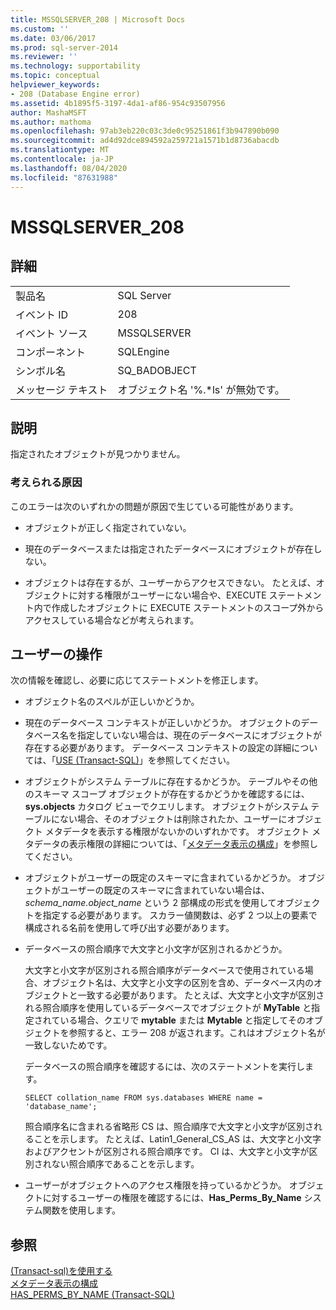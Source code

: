 ```yaml
---
title: MSSQLSERVER_208 | Microsoft Docs
ms.custom: ''
ms.date: 03/06/2017
ms.prod: sql-server-2014
ms.reviewer: ''
ms.technology: supportability
ms.topic: conceptual
helpviewer_keywords:
- 208 (Database Engine error)
ms.assetid: 4b1895f5-3197-4da1-af86-954c93507956
author: MashaMSFT
ms.author: mathoma
ms.openlocfilehash: 97ab3eb220c03c3de0c95251861f3b947890b090
ms.sourcegitcommit: ad4d92dce894592a259721a1571b1d8736abacdb
ms.translationtype: MT
ms.contentlocale: ja-JP
ms.lasthandoff: 08/04/2020
ms.locfileid: "87631988"
---
```

# <a name="mssqlserver_208"></a>MSSQLSERVER_208
    
## <a name="details"></a>詳細  
  
|||  
|-|-|  
|製品名|SQL Server|  
|イベント ID|208|  
|イベント ソース|MSSQLSERVER|  
|コンポーネント|SQLEngine|  
|シンボル名|SQ_BADOBJECT|  
|メッセージ テキスト|オブジェクト名 '%.*ls' が無効です。|  
  
## <a name="explanation"></a>説明  
 指定されたオブジェクトが見つかりません。  
  
### <a name="possible-causes"></a>考えられる原因  
 このエラーは次のいずれかの問題が原因で生じている可能性があります。  
  
-   オブジェクトが正しく指定されていない。  
  
-   現在のデータベースまたは指定されたデータベースにオブジェクトが存在しない。  
  
-   オブジェクトは存在するが、ユーザーからアクセスできない。 たとえば、オブジェクトに対する権限がユーザーにない場合や、EXECUTE ステートメント内で作成したオブジェクトに EXECUTE ステートメントのスコープ外からアクセスしている場合などが考えられます。  
  
## <a name="user-action"></a>ユーザーの操作  
 次の情報を確認し、必要に応じてステートメントを修正します。  
  
-   オブジェクト名のスペルが正しいかどうか。  
  
-   現在のデータベース コンテキストが正しいかどうか。 オブジェクトのデータベース名を指定していない場合は、現在のデータベースにオブジェクトが存在する必要があります。 データベース コンテキストの設定の詳細については、「[USE &#40;Transact-SQL&#41;](/sql/t-sql/language-elements/use-transact-sql)」を参照してください。  
  
-   オブジェクトがシステム テーブルに存在するかどうか。 テーブルやその他のスキーマ スコープ オブジェクトが存在するかどうかを確認するには、**sys.objects** カタログ ビューでクエリします。 オブジェクトがシステム テーブルにない場合、そのオブジェクトは削除されたか、ユーザーにオブジェクト メタデータを表示する権限がないかのいずれかです。 オブジェクト メタデータの表示権限の詳細については、「[メタデータ表示の構成](../security/metadata-visibility-configuration.md)」を参照してください。  
  
-   オブジェクトがユーザーの既定のスキーマに含まれているかどうか。 オブジェクトがユーザーの既定のスキーマに含まれていない場合は、*schema_name.object_name* という 2 部構成の形式を使用してオブジェクトを指定する必要があります。 スカラー値関数は、必ず 2 つ以上の要素で構成される名前を使用して呼び出す必要があります。  
  
-   データベースの照合順序で大文字と小文字が区別されるかどうか。  
  
     大文字と小文字が区別される照合順序がデータベースで使用されている場合、オブジェクト名は、大文字と小文字の区別を含め、データベース内のオブジェクトと一致する必要があります。 たとえば、大文字と小文字が区別される照合順序を使用しているデータベースでオブジェクトが **MyTable** と指定されている場合、クエリで **mytable** または **Mytable** と指定してそのオブジェクトを参照すると、エラー 208 が返されます。これはオブジェクト名が一致しないためです。  
  
     データベースの照合順序を確認するには、次のステートメントを実行します。  
  
    ```  
    SELECT collation_name FROM sys.databases WHERE name = 'database_name';  
    ```  
  
     照合順序名に含まれる省略形 CS は、照合順序で大文字と小文字が区別されることを示します。 たとえば、Latin1_General_CS_AS は、大文字と小文字およびアクセントが区別される照合順序です。 CI は、大文字と小文字が区別されない照合順序であることを示します。  
  
-   ユーザーがオブジェクトへのアクセス権限を持っているかどうか。 オブジェクトに対するユーザーの権限を確認するには、**Has_Perms_By_Name** システム関数を使用します。  
  
## <a name="see-also"></a>参照  
 [&#40;Transact-sql&#41;を使用する](/sql/t-sql/language-elements/use-transact-sql)   
 [メタデータ表示の構成](../security/metadata-visibility-configuration.md)   
 [HAS_PERMS_BY_NAME &#40;Transact-SQL&#41;](/sql/t-sql/functions/has-perms-by-name-transact-sql)  
  
  
